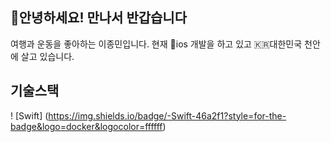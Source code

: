 ## 🤗안녕하세요! 만나서 반갑습니다

여행과 운동을 좋아하는 이종민입니다.
현재 📱ios 개발을 하고 있고 🇰🇷대한민국 천안에 살고 있습니다.

<h2> 기술스택 </h2>

! [Swift] (https://img.shields.io/badge/-Swift-46a2f1?style=for-the-badge&logo=docker&logocolor=ffffff)

